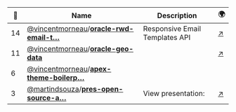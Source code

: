 |:star2: | Name | Description | 🌍|
|---|---|---|---|
|14|[@vincentmorneau](https://github.com/vincentmorneau)/[**oracle-rwd-email-t…**](https://github.com/vincentmorneau/oracle-rwd-email-template-api)|Responsive Email Templates API|[:arrow_upper_right:](http://vmorneau.me/oracle-responsive-email-templates/)|
|11|[@vincentmorneau](https://github.com/vincentmorneau)/[**oracle-geo-data**](https://github.com/vincentmorneau/oracle-geo-data)||[:arrow_upper_right:](https://demo.insum.ca/ords/f?p=131)|
|6|[@vincentmorneau](https://github.com/vincentmorneau)/[**apex-theme-boilerp…**](https://github.com/vincentmorneau/apex-theme-boilerplate)|||
|3|[@martindsouza](https://github.com/martindsouza)/[**pres-open-source-a…**](https://github.com/martindsouza/pres-open-source-apex)|View presentation: |[:arrow_upper_right:](http://martindsouza.github.io/pres-open-source-apex)|


